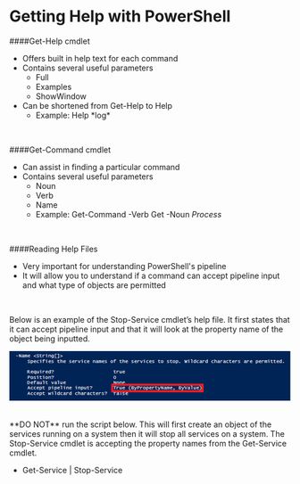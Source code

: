 

# Getting Help with PowerShell

####Get-Help cmdlet
- Offers built in help text for each command
- Contains several useful parameters
  - Full
  - Examples
  - ShowWindow
- Can be shortened from Get-Help to Help
  - Example: Help \*log\*

<br>
    
####Get-Command cmdlet
- Can assist in finding a particular command
- Contains several useful parameters
  - Noun
  - Verb
  - Name
  - Example: Get-Command -Verb Get -Noun *Process*

<br>  

####Reading Help Files
- Very important for understanding PowerShell's pipeline
- It will allow you to understand if a command can accept pipeline input and what type of objects are permitted
<br>


Below is an example of the Stop-Service cmdlet’s help file. It first states that it can accept pipeline input and 
that it will look at the property name of the object being inputted.


![](screenshots/ps_snip6.png)

<br>
**DO NOT** run the script below. This will first create an object of the services running on a system then it 
will stop all services on a system.  The Stop-Service cmdlet is accepting the property names from the Get-Service cmdlet.

- Get-Service | Stop-Service
 


















